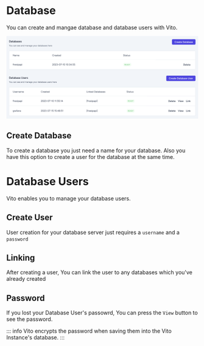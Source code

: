 # Database

You can create and mangae database and database users with Vito.

![Databases](/servers/database.png)

## Create Database

To create a database you just need a name for your database. Also you have this option to create a user for the database at the same time.

# Database Users

Vito enables you to manage your database users.

## Create User

User creation for your database server just requires a `username` and a `password`

## Linking

After creating a user, You can link the user to any databases which you've already created

## Password

If you lost your Database User's passowrd, You can press the `View` button to see the password.

::: info
Vito encrypts the password when saving them into the Vito Instance's database.
:::